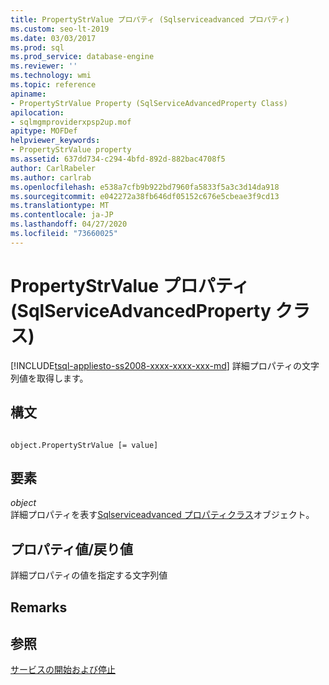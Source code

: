 ```yaml
---
title: PropertyStrValue プロパティ (Sqlserviceadvanced プロパティ)
ms.custom: seo-lt-2019
ms.date: 03/03/2017
ms.prod: sql
ms.prod_service: database-engine
ms.reviewer: ''
ms.technology: wmi
ms.topic: reference
apiname:
- PropertyStrValue Property (SqlServiceAdvancedProperty Class)
apilocation:
- sqlmgmproviderxpsp2up.mof
apitype: MOFDef
helpviewer_keywords:
- PropertyStrValue property
ms.assetid: 637dd734-c294-4bfd-892d-882bac4708f5
author: CarlRabeler
ms.author: carlrab
ms.openlocfilehash: e538a7cfb9b922bd7960fa5833f5a3c3d14da918
ms.sourcegitcommit: e042272a38fb646df05152c676e5cbeae3f9cd13
ms.translationtype: MT
ms.contentlocale: ja-JP
ms.lasthandoff: 04/27/2020
ms.locfileid: "73660025"
---
```

# <a name="propertystrvalue-property-sqlserviceadvancedproperty-class"></a>PropertyStrValue プロパティ (SqlServiceAdvancedProperty クラス)
[!INCLUDE[tsql-appliesto-ss2008-xxxx-xxxx-xxx-md](../../../includes/tsql-appliesto-ss2008-xxxx-xxxx-xxx-md.md)]
  詳細プロパティの文字列値を取得します。  
  
## <a name="syntax"></a>構文  
  
```  
  
object.PropertyStrValue [= value]  
```  
  
## <a name="parts"></a>要素  
 *object*  
 詳細プロパティを表す[Sqlserviceadvanced プロパティクラス](../../../relational-databases/wmi-provider-configuration-classes/sqlserviceadvancedproperty-class/sqlserviceadvancedproperty-class.md)オブジェクト。  
  
## <a name="property-valuereturn-value"></a>プロパティ値/戻り値  
 詳細プロパティの値を指定する文字列値  
  
## <a name="remarks"></a>Remarks  
  
## <a name="see-also"></a>参照  
 [サービスの開始および停止](https://technet.microsoft.com/library/ms174886\(v=sql.105\).aspx)  
  
  

